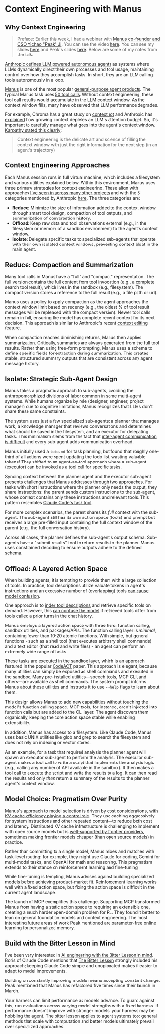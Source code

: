 
# Context Engineering with Manus

## Why Context Engineering

> Preface: Earlier this week, I had a webinar with [Manus co-founder and CSO Yichao "Peak" Ji](https://luma.com/819i5ime). You can see the video [here](https://youtu.be/6_BcCthVvb8?si=o8ovK6YNWOXtq7j7). You can see my slides [here](https://drive.google.com/file/d/1QGJ-BrdiTGslS71sYH4OJoidsry3Ps9g/view) and Peak's slides [here](https://docs.google.com/presentation/d/1Z-TFQpSpqtRqWcY-rBpf7D3vmI0rnMhbhbfv01duUrk/edit?usp=sharing). Below are some of my notes from the talk. 
 
[Anthropic defines LLM powered autonomous agents](https://www.anthropic.com/engineering/building-effective-agents) as systems where LLMs dynamically direct their own processes and tool usage, maintaining control over how they accomplish tasks. In short, they are an LLM calling tools autonomously in a loop.

[Manus](https://en.wikipedia.org/wiki/Manus_(AI_agent)) is one of the most popular [general-purpose agent products](https://x.com/manusai_hq?lang=en). The typical Manus task uses [50 tool calls](https://manus.im/blog/Context-Engineering-for-AI-Agents-Lessons-from-Building-Manus). Without context engineering, these tool call results would accumulate in the LLM context window. As the context window fills, many have observed that LLM performance degrades. 

For example, Chroma has a great study on [context rot](https://research.trychroma.com/context-rot) and Anthropic has [explained](https://www.anthropic.com/engineering/effective-context-engineering-for-ai-agents) how growing context depletes an LLM's attention budget. So, it's important to carefully manage what goes into the agent's context window. [Karpathy stated this clearly](https://x.com/karpathy/status/1937902205765607626?ref=blog.langchain.com):    

> Context engineering is the delicate art and science of filling the context window with just the right information for the next step (in an agent's trajectory)

## Context Engineering Approaches

Each Manus session runs in full virtual machine, which includes a filesystem and various utilities explained below. Within this environment, Manus uses three primary strategies for context engineering. These align with approaches [I've seen in across many other projects](https://docs.google.com/presentation/d/1Z-TFQpSpqtRqWcY-rBpf7D3vmI0rnMhbhbfv01duUrk/edit?usp=sharing) and with the 3 categories mentioned by Anthropic [here](https://www.anthropic.com/engineering/effective-context-engineering-for-ai-agents). The three categories are:

* **Reduce**: Minimize the size of information added to the context window through smart tool design, compaction of tool outputs, and summarization of conversation history.
* **Offload**: Keep raw data and tool observations external (e.g., in the filesystem or memory of a sandbox environment) to the agent's context window.
* **Isolate**: Delegate specific tasks to specialized sub-agents that operate with their own isolated context windows, preventing context bloat in the main agent.

## Reduce: Compaction and Summarization

Many tool calls in Manus have a "full" and "compact" representation. The full version contains the full content from tool invocation (e.g., a complete search tool result), which lives in the sandbox (e.g., filesystem). The compact version stores a reference to the full result (e.g., a file path or url).

Manus uses a policy to apply compaction as the agent approaches the context window limit based on recency (e.g., the oldest % of tool result messages will be repleaced with the compact version). Newer tool calls remain in full, ensuring the model has complete recent context for its next decision. This approach is similar to Anthropic's recent [context editing](https://www.anthropic.com/news/context-management) feature.

When compaction reaches diminishing returns, Manus then applies summarization. Critically, summaries are always generated from the full tool results. Rather than using free-form prompting, Manus uses a schema to define specific fields for extraction during summarization. This creates stable, structured summary outputs that are consistent across any agent message history. 

## Isolate: Strategic Sub-Agent Design

Manus takes a pragmatic approach to sub-agents, avoiding the anthropomorphized divisions of labor common in some multi-agent systems. While humans organize by role (designer, engineer, project manager) due to cognitive limitations, Manus recognizes that LLMs don't share these same constraints.

The system uses just a few specialized sub-agents: a planner that manages work, a knowledge manager that reviews conversations and determines what should be saved in the filesystem, and an executor for delegating tasks. This minimalism stems from the fact that [inter-agent communication is difficult](https://cognition.ai/blog/dont-build-multi-agents) and every sub-agent adds communication overhead.

Manus initially used a `todo.md` for task planning, but found that roughly one-third of all actions were spent updating the todo list, wasting valuable tokens! They shifted to an agent-as-tool approach where a sub-agent (executor) can be invoked as a tool call for specific tasks.

Syncing context between the planner agent and the executor sub-agent presents challenges that Manus addresses through two approaches. For tasks with short instructions where the planner only needs the output, they share instructions: the parent sends custom instructions to the sub-agent, whose context contains only these instructions and relevant tools. This pattern resembles [Claude Code's task tool](https://claudelog.com/faqs/what-is-task-tool-in-claude-code/). 

For more complex scenarios, the parent shares its *full* context with the sub-agent. The sub-agent still has its own action space (tools) and prompt but receives a large pre-filled input containing the full context window of the parent (e.g., the full conversation history). 

Across all cases, the planner defines the sub-agent's output schema. Sub-agents have a "submit results" tool to return results to the planner. Manus uses constrained decoding to ensure outputs adhere to the defined schema. 

## Offload: A Layered Action Space

When building agents, it is tempting to provide them with a large collection of tools. In practice, tool descriptions utilize valuate tokens in agent's instructions and an excessive number of (overlapping) tools [can cause model confusion](https://www.anthropic.com/news/context-management).

One approach is to [index tool descriptions](https://github.com/langchain-ai/langgraph-bigtool) and retrieve specific tools on demand. However, this [can confuse the model](https://manus.im/blog/Context-Engineering-for-AI-Agents-Lessons-from-Building-Manus) if retrieved tools differ from tools called a prior turns in the chat history.

Manus employs a layered action space with three tiers: function calling, sandbox utilities, and packages/APIs. The function calling layer is *minimal*, containing fewer than 10-20 atomic functions. With simple, but general functions - such as a shell tool (that executes arbitrary shell commands) and a text editor (that read and write files) - an agent can perform an extremely wide range of tasks. 

These tasks are executed in the sandbox layer, which is an approach featured in the popular [CodeACT](https://arxiv.org/abs/2402.01030) paper. This approach is elegant, because many utilities can simply be exposed as shell commands and executed in the sandbox. Many pre-installed utilities—speech tools, MCP CLI, and others—are available as shell commands. The system prompt informs Manus about these utilities and instructs it to use `--help` flags to learn about them.

This design allows Manus to add new capabilities without touching the model's function calling space. MCP tools, for instance, aren't injected into function calls but are added to the CLI layer. The agent discovers them organically, keeping the core action space stable while enabling extensibility.

In addition, Manus has access to a filesystem. Like Claude Code, Manus uses basic UNIX utilities like glob and grep to search the filesystem and does not rely on indexing or vector stores.

As an example, for a task that required analysis the planner agent will spawn an executor sub-agent to perform the analysis. The executor sub-agent makes a tool call to write a script that implements the analysis logic (e.g., calling any number of API available in the sandbox). It then makes a tool call to execute the script and write the results to a log. It can then read the results and only *then* return a summary of the results to the planner agent's context window.

## Model Choice: Pragmatism Over Purity

Manus's approach to model selection is driven by cost considerations, [with KV cache efficiency playing a central role](https://manus.im/blog/Context-Engineering-for-AI-Agents-Lessons-from-Building-Manus). They use caching aggressively—for system instructions and other repeated content—to reduce both cost and latency. Distributed KV cache infrastructure is challenging to implement with open source models but is [well-supported by frontier providers](https://www.anthropic.com/news/prompt-caching), sometimes making frontier models cheaper (than open source models) in practice.

Rather than committing to a single model, Manus mixes and matches with task-level routing: for example, they might use Claude for coding, Gemini for multi-modal tasks, and OpenAI for math and reasoning. This pragmatism extends to their stance on reinforcement learning and fine-tuning.

While fine-tuning is tempting, Manus advises against building specialized models before achieving product-market fit. Reinforcement learning works well with a fixed action space, but fixing the action space is difficult in the current agent landscape.

The launch of MCP exemplifies this challenge. Supporting MCP transformed Manus from having a static action space to requiring an extensible one, creating a much harder open-domain problem for RL. They found it better to lean on general foundation models and context engineering. The most interesting future areas of work Peak mentioned are parameter-free online learning for personalized memory. 

## Build with the Bitter Lesson in Mind

I've been very interested in [AI engineering with the Bitter Lesson in mind](https://rlancemartin.github.io/2025/07/30/bitter_lesson/). Boris of Claude Code mentions that [The Bitter Lesson](https://www.youtube.com/watch?v=Lue8K2jqfKk) strongly included his approach; keeping Claude Code simple and unopionated makes it easier to adapt to model improvements.

Building on constantly improving models means accepting constant change. Peak mentioned that Manus has refactored five times since their launch in March. 

Your harness can limit performance as models advance. To guard against this, run evaluations across varying model strengths with a fixed harness. If performance doesn't improve with stronger models, your harness may be hobbling the agent. The bitter lesson applies to agent systems too: general methods that scale with computation and better models ultimately prevail over specialized approaches.